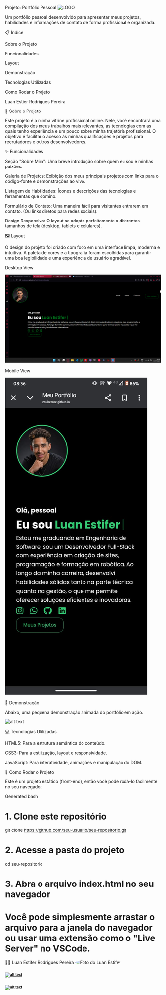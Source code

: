 Projeto: Portfólio Pessoal
<img src="./assets/images/perfillogo.png" alt="LOGO" class="profile-img">
    
Um portfólio pessoal desenvolvido para apresentar meus projetos, habilidades e informações de contato de forma profissional e organizada.

📋 Índice

Sobre o Projeto

Funcionalidades

Layout

Demonstração

Tecnologias Utilizadas

Como Rodar o Projeto

Luan Estier Rodrigues Pereira

🎯 Sobre o Projeto

Este projeto é a minha vitrine profissional online. Nele, você encontrará uma compilação dos meus trabalhos mais relevantes, as tecnologias com as quais tenho experiência e um pouco sobre minha trajetória profissional. O objetivo é facilitar o acesso às minhas qualificações e projetos para recrutadores e outros desenvolvedores.

✨ Funcionalidades

Seção "Sobre Mim": Uma breve introdução sobre quem eu sou e minhas paixões.

Galeria de Projetos: Exibição dos meus principais projetos com links para o código-fonte e demonstrações ao vivo.

Listagem de Habilidades: Ícones e descrições das tecnologias e ferramentas que domino.

Formulário de Contato: Uma maneira fácil para visitantes entrarem em contato. (Ou links diretos para redes sociais).

Design Responsivo: O layout se adapta perfeitamente a diferentes tamanhos de tela (desktop, tablets e celulares).

🖼️ Layout

O design do projeto foi criado com foco em uma interface limpa, moderna e intuitiva. A paleta de cores e a tipografia foram escolhidas para garantir uma boa legibilidade e uma experiência de usuário agradável.

Desktop View

![alt text](./assets/images/desktop-view.png)


Mobile View

![alt text](./assets/images/mobile-view.jpg)


🎥 Demonstração

Abaixo, uma pequena demonstração animada do portfólio em ação.

![alt text](./assets/images/portfolio-demo.gif)


💻 Tecnologias Utilizadas

HTML5: Para a estrutura semântica do conteúdo.

CSS3: Para a estilização, layout e responsividade.

JavaScript: Para interatividade, animações e manipulação do DOM.

🚀 Como Rodar o Projeto

Este é um projeto estático (front-end), então você pode rodá-lo facilmente no seu navegador.

Generated bash
# 1. Clone este repositório
git clone https://github.com/seu-usuario/seu-repositorio.git

# 2. Acesse a pasta do projeto
cd seu-repositorio

# 3. Abra o arquivo index.html no seu navegador
# Você pode simplesmente arrastar o arquivo para a janela do navegador ou usar uma extensão como o "Live Server" no VSCode.

👨‍💻 Luan Estifer Rodrigues Pereira
<img style="border-radius: 50%;" src="https://avatars.githubusercontent.com/u/104192667?v=4" width="100px;" alt="Foto do Luan Estifer"/>
<br>
<a href="https://www.linkedin.com/in/luan-estifer-rodrigues-pereira-7577a2285/">
<br />
<sub><b>![alt text](https://img.shields.io/badge/LinkedIn-0077B5?style=for-the-badge&logo=linkedin&logoColor=white)</b></sub>
</a>
<br />
<a href="https://github.com/Zsubzeroz">
<br />
<sub><b>![alt text](https://img.shields.io/badge/GitHub-181717?style=for-the-badge&logo=github&logoColor=white)</b></sub>
</a>







<!-- Adicione seu link do GitHub -->
